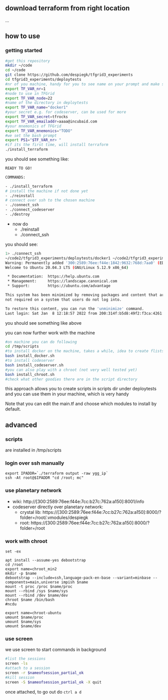 

## download terraform from right location

...


## how to use

### getting started


```bash
#get this repository
mkdir ~/code
cd ~/code
git clone https://github.com/despiegk/tfgrid3_experiments
cd tfgrid3_experiments/deploytests
#nr of you machine, handy for you to see name on your prompt and make sure your terraform script is different
export TF_VAR_nr=1
#node to use in TFGrid
export TF_VAR_node=22
#name of the directory in deploytests
export TF_VAR_name="docker1"
#your secret e.g. for codeserver, can be used for more
export TF_VAR_secret=tfrocks
export TF_VAR_emailaddr=aaaa@incubaid.com
#your mnemonics of TFGrid
export TF_VAR_mnemonics="TODO"
#we set the bash prompt
export PS1="$TF_VAR_nr> "
#if its the first time, will install terraform
./install_terraform
```

you should see something like:

```bash
READY TO GO!

COMMANDS:

- ./install_terraform
# install the machine if not done yet
- ./reinstall
# connect over ssh to the chosen machine
- ./connect_ssh
- ./connect_codeserver
- ./destroy

```

- now do 
  - ./reinstall
  - ./connect_ssh

you should see:

```bash
1> ./connect_ssh
~/code2/tfgrid3_experiments/deploytests/docker1 ~/code2/tfgrid3_experiments/deploytests
Warning: Permanently added '300:2589:76ee:f44e:1842:9632:768d:7aa0' (ED25519) to the list of known hosts.
Welcome to Ubuntu 20.04.3 LTS (GNU/Linux 5.12.9 x86_64)

 * Documentation:  https://help.ubuntu.com
 * Management:     https://landscape.canonical.com
 * Support:        https://ubuntu.com/advantage

This system has been minimized by removing packages and content that are
not required on a system that users do not log into.

To restore this content, you can run the 'unminimize' command.
Last login: Sat Jan  8 12:18:57 2022 from 200:314f:b5d8:49f2:f3ca:4261:cdc1:e036

```

you should see something like above

you can now further work with the machine

```bash
#on machine you can do following
cd /tmp/scripts
#to install docker on the machine, takes a while, idea to create flists
bash install_docker.sh
#to install codeserver
bash install_codeserver.sh
#you can also play with a chroot (not very well tested yet)
bash install_chroot.sh
#check what other goodies there are in the script directory
```

this approach allows you to create scripts in scripts dir under deploytests and you can use them in your machine, which is very handy

Note that you can edit the main.tf and choose which modules to install by default.

## advanced

### scripts

are installed in /tmp/scripts

### login over ssh manually

```
export IPADDR=`./terraform output -raw ygg_ip`
ssh -At root@$IPADDR "cd /root; mc"
```


### use planetary network

- wiki: http://[300:2589:76ee:f44e:7cc:b27c:762a:a150]:8001/info
- codeserver directly over planetary network:
  - crystal lib: https://[300:2589:76ee:f44e:7cc:b27c:762a:a150]:8000/?folder=/root/.vmodules/despiegk
  - root: https://[300:2589:76ee:f44e:7cc:b27c:762a:a150]:8000/?folder=/root

### work with chroot

```
set -ex

apt install --assume-yes debootstrap
cd /root
export name=chroot_min2
mkdir -p $name
debootstrap --include=ssh,language-pack-en-base --variant=minbase --components=main,universe impish $name
mount -t proc /proc $name/proc
mount --rbind /sys $name/sys
mount --rbind /dev $name/dev
chroot $name /bin/bash
#ncdu
```

```
export name=chroot-ubuntu
umount $name/proc
umount $name/sys
umount $name/dev
```

### use screen

we use screen to start commands in background

```bash
#list the sessions
screen -ls
#attach to a session
screen -r $nameofsession_partial_ok
#kill session
screen -S $nameofsession_partial_ok -X quit

```

once attached, to go out do ```ctrl a d```
